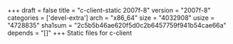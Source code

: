+++
draft = false
title = "c-client-static 2007f-8"
version = "2007f-8"
categories = ['devel-extra']
arch = "x86_64"
size = "4032908"
usize = "4728835"
sha1sum = "2c5b5b46ae620f5d0c2b6457759f941b54cae66a"
depends = "[]"
+++
Static files for c-client
